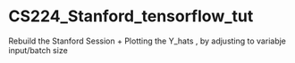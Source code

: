 # CS224_Stanford_tensorflow_tut

Rebuild the Stanford Session  + Plotting the Y_hats , by adjusting to variabje input/batch size
